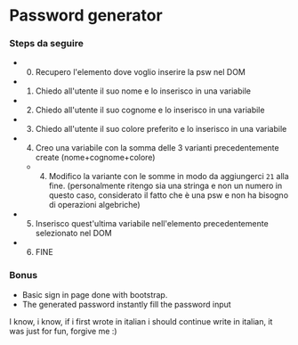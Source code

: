 # Password generator

### Steps da seguire

- 0.  Recupero l'elemento dove voglio inserire la psw nel DOM
- 1.  Chiedo all'utente il suo nome e lo inserisco in una variabile
- 2.  Chiedo all'utente il suo cognome e lo inserisco in una variabile
- 3.  Chiedo all'utente il suo colore preferito e lo inserisco in una variabile
- 4.  Creo una variabile con la somma delle 3 varianti precedentemente create (nome+cognome+colore)
  - 4.  Modifico la variante con le somme in modo da aggiungerci `21` alla fine. (personalmente ritengo sia una stringa e non un numero in questo caso, considerato il fatto che è una psw e non ha bisogno di operazioni algebriche)
- 5. Inserisco quest'ultima variabile nell'elemento precedentemente selezionato nel DOM
- 6. FINE

### Bonus

- Basic sign in page done with bootstrap.
- The generated password instantly fill the password input

I know, i know, if i first wrote in italian i should continue write in italian, it was just for fun, forgive me :)
